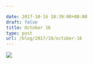 ```yaml
---

date: 2017-10-16 18:39:00+00:00
draft: false
title: October 16
type: post
url: /blog/2017/10/october-16
---
```




  
   ![](/images/2017-10-16-201710october-16/IMG_2450.jpg)

  


